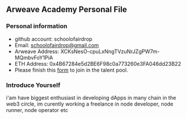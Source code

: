 ## Arweave Academy Personal File

### Personal information

- github account: schoolofairdrop 
- Email: schoolofairdrop@gmail.com
- Arweave Address: XCKsNesO-cpuLxNngTVzuNrJZgPW7m-MQmbvFoY1PiA
- ETH Address: 0x4B67284e5d2BE6F98c0a773260e3FA046dd23B22
- Please finish this [form](https://docs.google.com/forms/d/e/1FAIpQLSfWA5fIIcBgmRppm3jNz5vmf9Mai_QMVil-2pO4r7YKn_Zhtw/viewform?usp=sf_link) to join in the talent pool.

### Introduce Yourself
 i'am have biggest enthusiast in developing dApps in many chain in the web3 circle, im curently working a freelance in node developer, node runner, node operator etc
